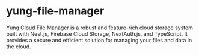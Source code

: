# yung-file-manager
Yung Cloud File Manager is a robust and feature-rich cloud storage system built with Nest.js, Firebase Cloud Storage, NextAuth.js, and TypeScript. It provides a secure and efficient solution for managing your files and data in the cloud.

